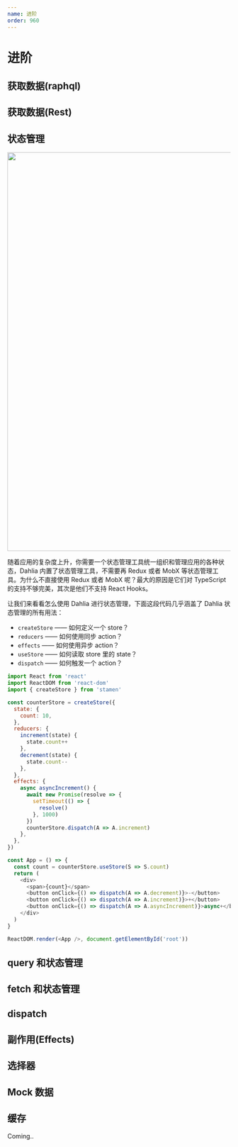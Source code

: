 ```yaml
---
name: 进阶
order: 960
---
```


# 进阶

## 获取数据(raphql)

## 获取数据(Rest)

## 状态管理

<img src="http://forsigner.com/images/dahlia/dahlia-stamen.svg" width="900" />

随着应用的复杂度上升，你需要一个状态管理工具统一组织和管理应用的各种状态，Dahlia 内置了状态管理工具，不需要再 Redux 或者 MobX 等状态管理工具。为什么不直接使用 Redux 或者 MobX 呢？最大的原因是它们对 TypeScript 的支持不够完美，其次是他们不支持 React Hooks。

让我们来看看怎么使用 Dahlia 进行状态管理，下面这段代码几乎涵盖了 Dahlia 状态管理的所有用法：

- `createStore` —— 如何定义一个 store？
- `reducers` —— 如何使用同步 action？
- `effects` —— 如何使用异步 action？
- `useStore` —— 如何读取 store 里的 state？
- `dispatch` —— 如何触发一个 action？

```js
import React from 'react'
import ReactDOM from 'react-dom'
import { createStore } from 'stamen'

const counterStore = createStore({
  state: {
    count: 10,
  },
  reducers: {
    increment(state) {
      state.count++
    },
    decrement(state) {
      state.count--
    },
  },
  effects: {
    async asyncIncrement() {
      await new Promise(resolve => {
        setTimeout(() => {
          resolve()
        }, 1000)
      })
      counterStore.dispatch(A => A.increment)
    },
  },
})

const App = () => {
  const count = counterStore.useStore(S => S.count)
  return (
    <div>
      <span>{count}</span>
      <button onClick={() => dispatch(A => A.decrement)}>-</button>
      <button onClick={() => dispatch(A => A.increment)}>+</button>
      <button onClick={() => dispatch(A => A.asyncIncrement)}>async+</button>
    </div>
  )
}

ReactDOM.render(<App />, document.getElementById('root'))
```

## query 和状态管理

## fetch 和状态管理

## dispatch

## 副作用(Effects)

## 选择器

## Mock 数据

## 缓存

Coming..
